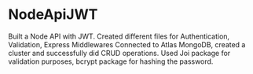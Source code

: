 # NodeApiJWT

Built a Node API with JWT.
Created different files for Authentication, Validation, Express Middlewares
Connected to Atlas MongoDB, created a cluster and successfully did CRUD operations.
Used Joi package for validation purposes, bcrypt package for hashing the password.
